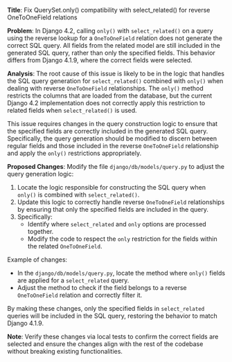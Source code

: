 **Title**: Fix QuerySet.only() compatibility with select_related() for reverse OneToOneField relations

**Problem**:
In Django 4.2, calling `only()` with `select_related()` on a query using the reverse lookup for a `OneToOneField` relation does not generate the correct SQL query. All fields from the related model are still included in the generated SQL query, rather than only the specified fields. This behavior differs from Django 4.1.9, where the correct fields were selected.

**Analysis**:
The root cause of this issue is likely to be in the logic that handles the SQL query generation for `select_related()` combined with `only()` when dealing with reverse `OneToOneField` relationships. The `only()` method restricts the columns that are loaded from the database, but the current Django 4.2 implementation does not correctly apply this restriction to related fields when `select_related()` is used.

This issue requires changes in the query construction logic to ensure that the specified fields are correctly included in the generated SQL query. Specifically, the query generation should be modified to discern between regular fields and those included in the reverse `OneToOneField` relationship and apply the `only()` restrictions appropriately.

**Proposed Changes**:
Modify the file `django/db/models/query.py` to adjust the query generation logic:

1. Locate the logic responsible for constructing the SQL query when `only()` is combined with `select_related()`.
2. Update this logic to correctly handle reverse `OneToOneField` relationships by ensuring that only the specified fields are included in the query.
3. Specifically:
   - Identify where `select_related` and `only` options are processed together.
   - Modify the code to respect the `only` restriction for the fields within the related `OneToOneField`.

Example of changes:

- In the `django/db/models/query.py`, locate the method where `only()` fields are applied for a `select_related` query.
- Adjust the method to check if the field belongs to a reverse `OneToOneField` relation and correctly filter it.

By making these changes, only the specified fields in `select_related` queries will be included in the SQL query, restoring the behavior to match Django 4.1.9.

**Note**: Verify these changes via local tests to confirm the correct fields are selected and ensure the changes align with the rest of the codebase without breaking existing functionalities.